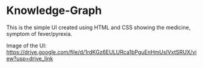 # Knowledge-Graph

This is the simple UI created using HTML and CSS showing the medicine, symptom of fever/pyrexia.

Image of the UI:  https://drive.google.com/file/d/1rdKGz6EULURca1bPguEnHmUsIVxtSRUX/view?usp=drive_link
